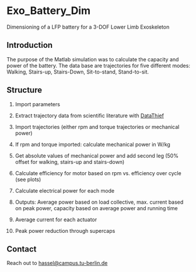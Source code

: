 # Exo_Battery_Dim
Dimensioning of a LFP battery for a 3-DOF Lower Limb Exoskeleton

## Introduction
The purpose of the Matlab simulation was to calculate the capacity and power of the battery. The data base are trajectories for five different modes: Walking, Stairs-up, Stairs-Down, Sit-to-stand, Stand-to-sit.

## Structure
1.	Import parameters
2.	Extract trajectory data from scientific literature with [DataThief](https://www.datathief.org/)
3.	Import trajectories (either rpm and torque trajectories or mechanical power)
4.	If rpm and torque imported: calculate mechanical power in W/kg
5.	Get absolute values of mechanical power and add second leg (50% offset for walking, stairs-up and stairs-down)
6.	Calculate efficiency for motor based on rpm vs. efficiency over cycle (see plots)
7.	Calculate electrical power for each mode
8.	Outputs: Average power based on load collective, max. current based on peak power, capacity based on average power and running time

9. Average current for each actuator
10. Peak power reduction through supercaps 

## Contact 
Reach out to hassel@campus.tu-berlin.de 
